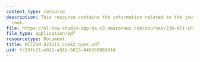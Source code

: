 ```yaml
---
content_type: resource
description: This resource contains the information related to the journals of captain
  cook.
file: https://ol-ocw-studio-app-qa.s3.amazonaws.com/courses/21h-421-introduction-to-environmental-history-spring-2011/fc93fc21e012a91b5815045d559839fd_MIT21H_421S11_cook2_ques.pdf
file_type: application/pdf
resourcetype: Document
title: MIT21H_421S11_cook2_ques.pdf
uid: fc93fc21-e012-a91b-5815-045d559839fd
---
```

